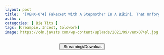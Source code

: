 ```yaml
---
layout: post
title:  "[VENX-074] Fakecest With A Stepmother In A Bikini. That Unforgettable Summer Before the Coronavirus Was So Much Fun. Hana Himesaki"
author: 
categories: [ Big Tits ]
tags: [Creampie, Incest, Solowork]
image: https://cdn.javsts.com/wp-content/uploads/2021/09/venx074pl.jpg
---
```


<center>
<a href="/svr/venx-074">
<button class="btn btn-outline-dark py-2 px-5 d-block w-100 show-comments"><i class="fa fa-external-link"></i> &nbsp; Streaming//Download</button>
</a>
</center>
